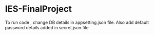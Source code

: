# IES-FinalProject
To run code , change DB details in appsetting.json file. Also add default password details added in secret.json file
